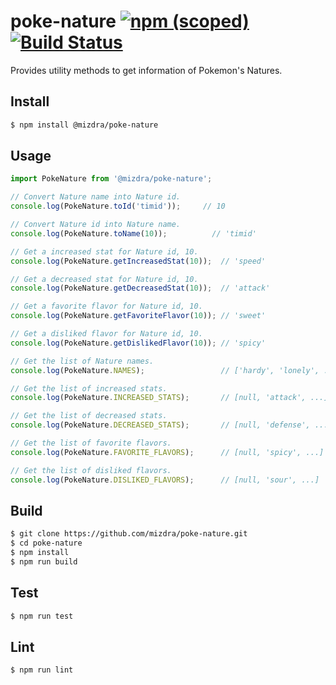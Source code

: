# poke-nature [![npm (scoped)][npm-image]][npm-url] [![Build Status][travis-image]][travis-url]
Provides utility methods to get information of Pokemon's Natures.

## Install
```bash
$ npm install @mizdra/poke-nature
```

## Usage
```js
import PokeNature from '@mizdra/poke-nature';

// Convert Nature name into Nature id.
console.log(PokeNature.toId('timid'));     // 10

// Convert Nature id into Nature name.
console.log(PokeNature.toName(10));          // 'timid'

// Get a increased stat for Nature id, 10.
console.log(PokeNature.getIncreasedStat(10));  // 'speed'

// Get a decreased stat for Nature id, 10.
console.log(PokeNature.getDecreasedStat(10));  // 'attack'

// Get a favorite flavor for Nature id, 10.
console.log(PokeNature.getFavoriteFlavor(10)); // 'sweet'

// Get a disliked flavor for Nature id, 10.
console.log(PokeNature.getDislikedFlavor(10)); // 'spicy'

// Get the list of Nature names.
console.log(PokeNature.NAMES);                 // ['hardy', 'lonely', ...]

// Get the list of increased stats.
console.log(PokeNature.INCREASED_STATS);       // [null, 'attack', ...]

// Get the list of decreased stats.
console.log(PokeNature.DECREASED_STATS);       // [null, 'defense', ...]

// Get the list of favorite flavors.
console.log(PokeNature.FAVORITE_FLAVORS);      // [null, 'spicy', ...]

// Get the list of disliked flavors.
console.log(PokeNature.DISLIKED_FLAVORS);      // [null, 'sour', ...]
```

## Build
```bash
$ git clone https://github.com/mizdra/poke-nature.git
$ cd poke-nature
$ npm install
$ npm run build
```

## Test
```bash
$ npm run test
```

## Lint
```bash
$ npm run lint
```

[npm-image]: https://img.shields.io/npm/v/@mizdra/poke-nature.svg
[npm-url]: https://www.npmjs.com/package/@mizdra/poke-nature
[travis-image]: https://travis-ci.org/mizdra/poke-nature.svg?branch=master
[travis-url]: https://travis-ci.org/mizdra/poke-nature